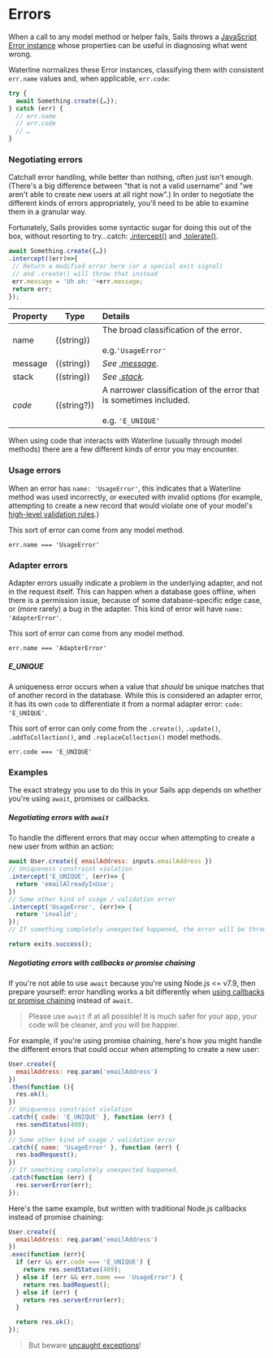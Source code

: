 # Errors

When a call to any model method or helper fails, Sails throws a [JavaScript Error instance](https://developer.mozilla.org/en-US/docs/Web/JavaScript/Reference/Global_Objects/Error) whose properties can be useful in diagnosing what went wrong.

Waterline normalizes these Error instances, classifying them with consistent `err.name` values and, when applicable, `err.code`:

```js
try {
  await Something.create({…});
} catch (err) {
  // err.name
  // err.code
  // …
}
```


### Negotiating errors

Catchall error handling, while better than nothing, often just isn't enough. (There's a big difference between "that is not a valid username" and "we aren't able to create new users at all right now".)  In order to negotiate the different kinds of errors appropriately, you'll need to be able to examine them in a granular way.

Fortunately, Sails provides some syntactic sugar for doing this out of the box, without resorting to try…catch: [.intercept()](https://sailsjs.com/documentation/reference/waterline-orm/queries/intercept) and [.tolerate()](https://sailsjs.com/documentation/reference/waterline-orm/queries/tolerate).

```javascript
await Something.create({…})
.intercept((err)=>{
 // Return a modified error here (or a special exit signal)
 // and .create() will throw that instead
 err.message = 'Uh oh: '+err.message;
 return err;
});
```


| Property       | Type          | Details            |
|:---------------|---------------|:-------------------|
| name           | ((string))    | The broad classification of the error. <br/><br/> e.g.`'UsageError'`     |
| message        | ((string))    | <em>See [.message](https://nodejs.org/dist/latest-v7.x/docs/api/errors.html#errors_error_message).</em> |
| stack          | ((string))    | <em>See [.stack](https://nodejs.org/dist/latest-v7.x/docs/api/errors.html#errors_error_stack).<em>     |
| _code_         | ((string?))   | A narrower classification of the error that is sometimes included.<br/><br/>e.g. `'E_UNIQUE'`       |

When using code that interacts with Waterline (usually through model methods) there are a few different kinds of error you may encounter.


### Usage errors

When an error has `name: 'UsageError'`, this indicates that a Waterline method was used incorrectly, or executed with invalid options (for example, attempting to create a new record that would violate one of your model's [high-level validation rules](https://sailsjs.com/documentation/concepts/models-and-orm/validations#?validation-rules).)

This sort of error can come from any model method.

```
err.name === 'UsageError'
```

### Adapter errors

Adapter errors usually indicate a problem in the underlying adapter, and not in the request itself. This can happen when a database goes offline, when there is a permission issue, because of some database-specific edge case, or (more rarely) a bug in the adapter. This kind of error will have `name: 'AdapterError'`.

This sort of error can come from any model method.

```
err.name === 'AdapterError'
```


##### E_UNIQUE

A uniqueness error occurs when a value that _should_ be unique matches that of another record in the database. While this is considered an adapter error, it has its own `code` to differentiate it from a normal adapter error: `code: 'E_UNIQUE'`.

This sort of error can only come from the `.create()`, `.update()`, `.addToCollection()`, and `.replaceCollection()` model methods.

```
err.code === 'E_UNIQUE'
```

### Examples

The exact strategy you use to do this in your Sails app depends on whether you're using `await`, promises or callbacks.

##### Negotiating errors with `await`

To handle the different errors that may occur when attempting to create a new user from within an action:

```javascript
await User.create({ emailAddress: inputs.emailAddress })
// Uniqueness constraint violation
.intercept('E_UNIQUE', (err)=> {
  return 'emailAlreadyInUse';
})
// Some other kind of usage / validation error
.intercept('UsageError', (err)=> {
  return 'invalid';
});
// If something completely unexpected happened, the error will be thrown as-is.

return exits.success();
```

##### Negotiating errors with callbacks or promise chaining

If you're not able to use `await` because you're using Node.js <= v7.9, then prepare yourself: error handling works a bit differently when [using callbacks or promise chaining](https://github.com/mikermcneil/parley/tree/49c06ee9ed32d9c55c24e8a0e767666a6b60b7e8#flow-control) instead of `await`.

> Please use `await` if at all possible!  It is much safer for your app, your code will be cleaner, and you will be happier.

For example, if you're using promise chaining, here's how you might handle the different errors that could occur when attempting to create a new user:

```javascript
User.create({
  emailAddress: req.param('emailAddress')
})
.then(function (){
  res.ok();
})
// Uniqueness constraint violation
.catch({ code: 'E_UNIQUE' }, function (err) {
  res.sendStatus(409);
})
// Some other kind of usage / validation error
.catch({ name: 'UsageError' }, function (err) {
  res.badRequest();
})
// If something completely unexpected happened.
.catch(function (err) {
  res.serverError(err);
});
```

Here's the same example, but written with traditional Node.js callbacks instead of promise chaining:

```javascript
User.create({
  emailAddress: req.param('emailAddress')
})
.exec(function (err){
  if (err && err.code === 'E_UNIQUE') {
    return res.sendStatus(409);
  } else if (err && err.name === 'UsageError') {
    return res.badRequest();
  } else if (err) {
    return res.serverError(err);
  }

  return res.ok();
});
```

> But beware [uncaught exceptions](https://github.com/mikermcneil/parley/tree/49c06ee9ed32d9c55c24e8a0e767666a6b60b7e8#handling-uncaught-exceptions)!


<docmeta name="displayName" value="Errors">
